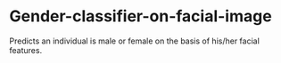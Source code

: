 # Gender-classifier-on-facial-image
Predicts an individual is male or female on the basis of his/her facial features.
